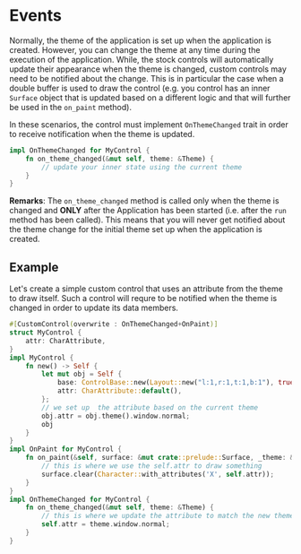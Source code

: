 # Events

Normally, the theme of the application is set up when the application is created. However, you can change the theme at any time during the execution of the application. While, the stock controls will automatically update their appearance when the theme is changed, custom controls may need to be notified about the change. This is in particular the case when a double buffer is used to draw the control (e.g. you control has an inner `Surface` object that is updated based on a different logic and that will further be used in the `on_paint` method).

In these scenarios, the control must implement `OnThemeChanged`  trait in order to receive notification when the theme is updated.

```rust
impl OnThemeChanged for MyControl {
    fn on_theme_changed(&mut self, theme: &Theme) {
        // update your inner state using the current theme
    }
}
```

**Remarks**: The `on_theme_changed` method is called only when the theme is changed and **ONLY** after the Application has been started (i.e. after the `run` method has been called). This means that you will never get notified about the theme change for the initial theme set up when the application is created.

## Example

Let's create a simple custom control that uses an attribute from the theme to draw itself. Such a control will requre to be notified when the theme is changed in order to update its data members.

```rust
#[CustomControl(overwrite : OnThemeChanged+OnPaint)]
struct MyControl {
    attr: CharAttribute,
}
impl MyControl {
    fn new() -> Self {
        let mut obj = Self {
            base: ControlBase::new(Layout::new("l:1,r:1,t:1,b:1"), true),
            attr: CharAttribute::default(),
        };
        // we set up  the attribute based on the current theme
        obj.attr = obj.theme().window.normal;
        obj
    }
}
impl OnPaint for MyControl {
    fn on_paint(&self, surface: &mut crate::prelude::Surface, _theme: &Theme) {
        // this is where we use the self.attr to draw something
        surface.clear(Character::with_attributes('X', self.attr));
    }
}
impl OnThemeChanged for MyControl {
    fn on_theme_changed(&mut self, theme: &Theme) {
        // this is where we update the attribute to match the new theme
        self.attr = theme.window.normal;
    }
}
```